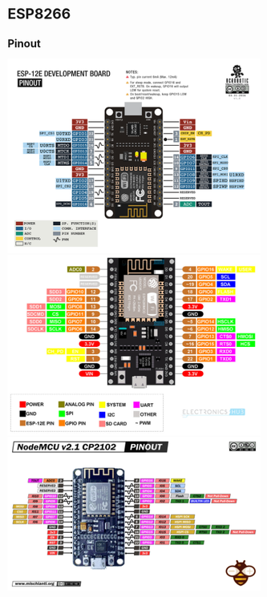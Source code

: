 # ESP8266

## Pinout
![](img/2a4efa73fec94ad7ab5fe9eebb8cddfbabe21f82.png)
![](img/NodeMCU-Pinout-Image.jpg)
![](img/NodeMcu-V21-CP2102-Lua-ESP8266-pinout-mischianti-high-resolution.png)